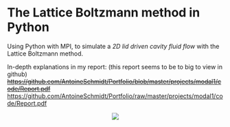 # The Lattice Boltzmann method in Python
Using Python with MPI, to simulate a *2D lid driven cavity fluid flow* with the Lattice Boltzmann method.

In-depth explanations in my report: (this report seems to be to big to view in github)\
<del>https://github.com/AntoineSchmidt/Portfolio/blob/master/projects/modal1/code/Report.pdf</del>\
https://github.com/AntoineSchmidt/Portfolio/raw/master/projects/modal1/code/Report.pdf

<p align="center">
    <img src="../anim.gif">
</p>